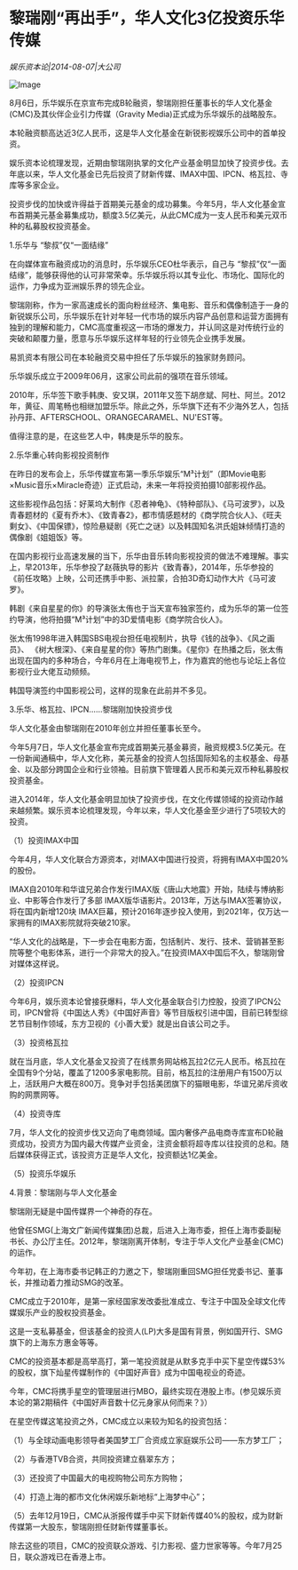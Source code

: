 # 黎瑞刚“再出手”，华人文化3亿投资乐华传媒

*娱乐资本论|2014-08-07|大公司*

![Image](http://p3.pstatp.com/large/6c39000219c8743bac3d)

8月6日，乐华娱乐在京宣布完成B轮融资，黎瑞刚担任董事长的华人文化基金(CMC)及其伙伴企业引力传媒（Gravity Media)正式成为乐华娱乐的战略股东。

本轮融资额高达近3亿人民币，这是华人文化基金在新锐影视娱乐公司中的首单投资。

娱乐资本论梳理发现，近期由黎瑞刚执掌的文化产业基金明显加快了投资步伐。去年底以来，华人文化基金已先后投资了财新传媒、IMAX中国、IPCN、格瓦拉、寺库等多家企业。

投资步伐的加快或许得益于首期美元基金的成功募集。今年5月，华人文化基金宣布首期美元基金募集成功，额度3.5亿美元，从此CMC成为一支人民币和美元双币种的私募股权投资基金。

1.乐华与 “黎叔”仅“一面结缘”

在向媒体宣布融资成功的消息时，乐华娱乐CEO杜华表示，自己与 “黎叔”仅“一面结缘”，能够获得他的认可非常荣幸。乐华娱乐将以其专业化、市场化、国际化的运作，力争成为亚洲娱乐界的领先企业。

黎瑞刚称，作为一家高速成长的面向粉丝经济、集电影、音乐和偶像制造于一身的新锐娱乐公司，乐华娱乐在针对年轻一代市场的娱乐内容产品创意和运营方面拥有独到的理解和能力，CMC高度重视这一市场的爆发力，并认同这是对传统行业的突破和颠覆力量，愿意与乐华娱乐这样年轻的行业领先企业携手发展。

易凯资本有限公司在本轮融资交易中担任了乐华娱乐的独家财务顾问。

乐华娱乐成立于2009年06月，这家公司此前的强项在音乐领域。

2010年，乐华签下歌手韩庚、安又琪，2011年又签下胡彦斌、阿杜、阿兰。2012年，黄征、周笔畅也相继加盟乐华。除此之外，乐华旗下还有不少海外艺人，包括孙丹菲、AFTERSCHOOL、ORANGECARAMEL、NU'EST等。

值得注意的是，在这些艺人中，韩庚是乐华的股东。

2.乐华重心转向影视投资制作

在昨日的发布会上，乐华传媒宣布第一季乐华娱乐“M³计划”（即Movie电影×Music音乐×Miracle奇迹）正式启动，未来一年将投资拍摄10部影视作品。

这些影视作品包括：好莱坞大制作《忍者神龟》、《特种部队》、《马可波罗》，以及青春题材的《夏有乔木》、《致青春2》，都市情感题材的《商学院合伙人》、《旺夫剩女》、《中国保镖》，惊险悬疑剧《死亡之谜》以及韩国知名洪氏姐妹倾情打造的偶像剧《姐姐饭》等。

在国内影视行业高速发展的当下，乐华由音乐转向影视投资的做法不难理解。事实上，早2013年，乐华参投了赵薇执导的影片《致青春》，2014年，乐华参投的《前任攻略》上映，公司还携手中影、派拉蒙，合拍3D奇幻动作大片《马可波罗》。

韩剧《来自星星的你》的导演张太侑也于当天宣布独家签约，成为乐华的第一位签约导演，他将拍摄“M³计划”中的3D爱情电影《商学院合伙人》。

张太侑1998年进入韩国SBS电视台担任电视制片，执导《钱的战争》、《风之画员》、 《树大根深》、《来自星星的你》等热门剧集。《星你》在热播之后，张太侑出现在国内的多种场合，今年6月在上海电视节上，作为嘉宾的他也与论坛上各位影视行业大佬互动频频。

韩国导演签约中国影视公司，这样的现象在此前并不多见。

3.乐华、格瓦拉、IPCN……黎瑞刚加快投资步伐

华人文化基金由黎瑞刚在2010年创立并担任董事长至今。

今年5月7日，华人文化基金宣布完成首期美元基金募资，融资规模3.5亿美元。在一份新闻通稿中，华人文化称，美元基金的投资人包括国际知名的主权基金、母基金、以及部分跨国企业和行业领袖。目前旗下管理着人民币和美元双币种私募股权投资基金。

进入2014年，华人文化基金明显加快了投资步伐，在文化传媒领域的投资动作越来越频繁。娱乐资本论梳理发现，今年以来，华人文化基金至少进行了5项较大的投资。

（1）投资IMAX中国

今年4月，华人文化联合方源资本，对IMAX中国进行投资，将拥有IMAX中国20%的股份。

IMAX自2010年和华谊兄弟合作发行IMAX版《唐山大地震》开始，陆续与博纳影业、中影等合作发行了多部 IMAX版华语影片。2013年，万达与IMAX签署协议，将在国内新增120块 IMAX巨幕，预计2016年逐步投入使用，到2021年，仅万达一家拥有的IMAX影院就将突破210家。

“华人文化的战略是，下一步会在电影方面，包括制片、发行、技术、营销甚至影院等整个电影体系，进行一个非常大的投入。”在投资IMAX中国后不久，黎瑞刚曾对媒体这样说。

（2）投资IPCN

今年6月，娱乐资本论曾接获爆料，华人文化基金联合引力控股，投资了IPCN公司，IPCN曾将《中国达人秀》《中国好声音》等节目版权引进中国，目前已转型综艺节目制作领域，东方卫视的《小善大爱》就是出自该公司之手。

（3）投资格瓦拉

就在当月底，华人文化基金又投资了在线票务网站格瓦拉2亿元人民币。格瓦拉在全国有9个分站，覆盖了1200多家电影院。目前，格瓦拉的注册用户有1500万以上，活跃用户大概在800万。竞争对手包括美团旗下的猫眼电影，华谊兄弟斥资收购的网票网等。

（4）投资寺库

7月，华人文化的投资步伐又迈向了电商领域。国内奢侈产品电商寺库宣布D轮融资成功，投资方为国内最大传媒产业资金，注资金额将超寺库以往投资的总和。随后媒体获得正式，该投资方正是华人文化，投资额达1亿美金。

（5）投资乐华娱乐

4.背景：黎瑞刚与华人文化基金

黎瑞刚无疑是中国传媒界一个神奇的存在。

他曾任SMG(上海文广新闻传媒集团)总裁，后进入上海市委，担任上海市委副秘书长、办公厅主任。2012年，黎瑞刚离开体制，专注于华人文化产业基金(CMC)的运作。

今年初，在上海市委书记韩正的力邀之下，黎瑞刚重回SMG担任党委书记、董事长，并推动着力推动SMG的改革。

CMC成立于2010年，是第一家经国家发改委批准成立、专注于中国及全球文化传媒娱乐产业的股权投资基金。

这是一支私募基金，但该基金的投资人(LP)大多是国有背景，例如国开行、SMG旗下的上海东方惠金等等。

CMC的投资基本都是高举高打，第一笔投资就是从默多克手中买下星空传媒53%的股权，旗下灿星传媒制作的《中国好声音》成为中国电视业的奇迹。

今年，CMC将携手星空的管理层进行MBO，最终实现在港股上市。(参见娱乐资本论的第2期稿件《中国好声音数十亿元身家从何而来？》）

在星空传媒这笔投资之外，CMC成立以来较为知名的投资包括：

（1）与全球动画电影领导者美国梦工厂合资成立家庭娱乐公司——东方梦工厂；

（2）与香港TVB合资，共同投资建立翡翠东方；

（3）还投资了中国最大的电视购物公司东方购物；

（4）打造上海的都市文化休闲娱乐新地标“上海梦中心”；

（5）去年12月19日，CMC从浙报传媒手中买下财新传媒40%的股权，成为财新传媒第一大股东，黎瑞刚担任财新传媒董事长。

除去这些的项目，CMC的投资联众游戏、引力影视、盛力世家等等。今年7月25日，联众游戏已在香港上市。

